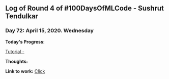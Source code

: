 ## Log of Round 4 of #100DaysOfMLCode - Sushrut Tendulkar

### Day 72: April 15, 2020. Wednesday

**Today's Progress**:  

[Tutorial - ]() <br>

**Thoughts:** 

**Link to work:** [Click]()

